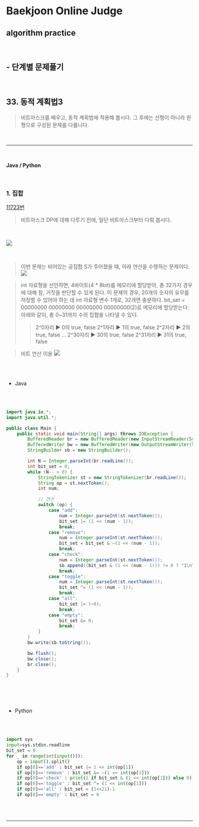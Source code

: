 # Baekjoon Online Judge

## algorithm practice
<br>

## - 단계별 문제풀기
<br>

## 33. 동적 계획법3

> 비트마스크를 배우고, 동적 계획법에 적용해 봅시다. 그 후에는 선형이 아니라 원형으로 구성된 문제를 다룹니다.

<br>

---

<br>

**Java / Python**

<br>

### 1. 집합
[11723번](https://www.acmicpc.net/problem/11723)
> 비트마스크 DP에 대해 다루기 전에, 일단 비트마스크부터 다뤄 봅시다.

<br>

![](https://images.velog.io/images/jini_eun/post/a649c55e-1da9-450a-a4cf-484702146662/image.png)

<br>

> 이번 문제는 비어있는 공집합 S가 주어졌을 때, 아래 연산을 수행하는 문제이다.
![](https://images.velog.io/images/jini_eun/post/30038e7b-1de3-4d5c-94d7-4b3557271e0a/image.png)

> int 자료형을 선언하면, 4바이트(4 * 8bit)를 메모리에 할당받아, 총 32가지 경우에 대해 참, 거짓을 판단할 수 있게 된다. 이 문제의 경우, 20개의 숫자의 유무를 저장할 수 있어야 하는 데 int 자료형 변수 1개로, 32개면 충분하다.
bit_set = 00000000 00000000 00000000 00000000(2)로 메모리에 할당받는다.
아래와 같이, 총 0~31까지 수의 집합을 나타낼 수 있다.
> > 2^0자리 ▶ 0의 true, false
> > 2^1자리 ▶ 1의 true, false
> > 2^2자리 ▶ 2의 true, false
> > ...
> > 2^30자리 ▶ 30의 true, false
> > 2^31자리 ▶ 31의 true, false

> 비트 연산 이용
![](https://images.velog.io/images/jini_eun/post/46636cae-e6b9-47e8-a962-92da44014709/CBF81AFE-E4CB-441F-8F21-61E7566C6C31_1_105_c.jpeg)

<br><br>

- Java

<br><br>

```java
import java.io.*;
import java.util.*;

public class Main {
	public static void main(String[] args) throws IOException {
		BufferedReader br = new BufferedReader(new InputStreamReader(System.in));
		BufferedWriter bw = new BufferedWriter(new OutputStreamWriter(System.out));
		StringBuilder sb = new StringBuilder();

		int N = Integer.parseInt(br.readLine());
		int bit_set = 0;
		while (N-- > 0) {
			StringTokenizer st = new StringTokenizer(br.readLine());
			String op = st.nextToken();
			int num;

			// 연산
			switch (op) {
				case "add":
					num = Integer.parseInt(st.nextToken());
					bit_set |= (1 << (num - 1));
					break;
				case "remove":
					num = Integer.parseInt(st.nextToken());
					bit_set = bit_set & ~(1 << (num - 1));
					break;
				case "check":
					num = Integer.parseInt(st.nextToken());
					sb.append((bit_set & (1 << (num - 1))) != 0 ? "1\n" : "0\n");
					break;
				case "toggle":
					num = Integer.parseInt(st.nextToken());
					bit_set ^= (1 << (num - 1));
					break;
				case "all":
					bit_set |= (~0);
					break;
				case "empty":
					bit_set &= 0;
					break;
			}
		}
		bw.write(sb.toString());

		bw.flush();
		bw.close();
		br.close();
	}
}
```

<br><br><br>

- Python 

<br><br>

```python
import sys
input=sys.stdin.readline
bit_set = 0
for _ in range(int(input())):
    op = input().split()
    if op[0]=='add' : bit_set |= 1 << int(op[1])
    if op[0]=='remove' : bit_set &= ~(1 << int(op[1]))
    if op[0]=='check' : print(1 if bit_set & (1 << int(op[1])) else 0)
    if op[0]=='toggle' : bit_set ^= (1 << int(op[1]))
    if op[0]=='all' : bit_set = (1<<21)-1
    if op[0]=='empty' : bit_set = 0
```

<br><br>

---

<br>
